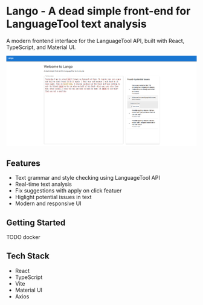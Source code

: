 # Lango - A dead simple front-end for LanguageTool text analysis

A modern frontend interface for the LanguageTool API, built with React, TypeScript, and Material UI.

![Main page screenshot](/screenshots/screenshot1.png)

## Features

- Text grammar and style checking using LanguageTool API
- Real-time text analysis
- Fix suggestions with apply on click featuer
- Higlight potential issues in text
- Modern and responsive UI


## Getting Started

TODO docker

## Tech Stack

- React
- TypeScript
- Vite
- Material UI
- Axios